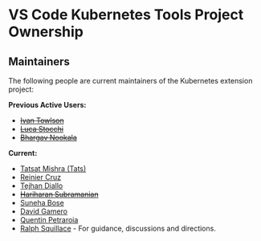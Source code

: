 # VS Code Kubernetes Tools Project Ownership

## Maintainers

The following people are current maintainers of the Kubernetes extension project:

**Previous Active Users:**

* ~~[Ivan Towlson](https://github.com/itowlson)~~
* ~~[Luca Stocchi](https://github.com/lstocchi)~~
* ~~[Bhargav Nookala](https://github.com/bnookala)~~

**Current:**

* [Tatsat Mishra (Tats)](https://github.com/Tatsinnit)
* [Reinier Cruz](https://github.com/ReinierCC)
* [Tejhan Diallo](https://github.com/tejhan)
* ~~[Hariharan Subramanian](https://github.com/hsubramanianaks)~~
* [Suneha Bose](https://github.com/bosesuneha)
* [David Gamero](https://github.com/davidgamero)
* [Quentin Petraroia](https://github.com/qpetraroia)
* [Ralph Squillace](https://github.com/squillace) - For guidance, discussions and directions.
